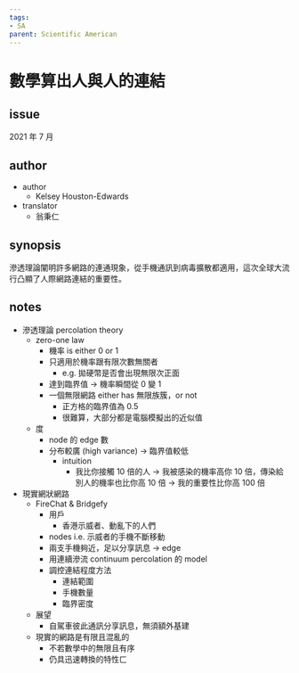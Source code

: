 ```yaml
---
tags: 
- SA
parent: Scientific American
---
```

# 數學算出人與人的連結
## issue
2021 年  7 月
## author
- author
	- Kelsey Houston-Edwards
- translator
	- 翁秉仁
## synopsis
滲透理論闡明許多網路的連通現象，從手機通訊到病毒擴散都適用，這次全球大流行凸顯了人際網路連結的重要性。

## notes
- 滲透理論 percolation theory
	- zero-one law
		- 機率 is either 0 or 1
		- 只適用於機率跟有限次數無關者
			- e.g. 拋硬幣是否會出現無限次正面
		- 達到臨界值 → 機率瞬間從 0 變 1
		- 一個無限網路 either has 無限族簇，or not
			- 正方格的臨界值為 0.5
			- 很難算，大部分都是電腦模擬出的近似值
	- 度
		- node 的 edge 數
		- 分布較廣 (high variance) → 臨界值較低
			- intuition
				- 我比你接觸 10 倍的人 → 我被感染的機率高你 10 倍，傳染給別人的機率也比你高 10 倍 → 我的重要性比你高 100 倍
- 現實網狀網路
	- FireChat & Bridgefy
		- 用戶
			- 香港示威者、動亂下的人們
		- nodes i.e. 示威者的手機不斷移動
		- 兩支手機夠近，足以分享訊息 → edge
		- 用連續滲流 continuum percolation 的 model
		- 調控連結程度方法
			- 連結範圍
			- 手機數量
			- 臨界密度
	- 展望
		- 自駕車彼此通訊分享訊息，無須額外基建
	- 現實的網路是有限且混亂的
		- 不若數學中的無限且有序
		- 仍具迅速轉換的特性ㄈ